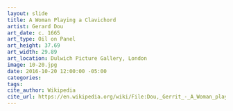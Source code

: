 ```yaml
---
layout: slide
title: A Woman Playing a Clavichord
artist: Gerard Dou
art_date: c. 1665
art_type: Oil on Panel
art_height: 37.69
art_width: 29.89
art_location: Dulwich Picture Gallery, London
image: 10-20.jpg
date: 2016-10-20 12:00:00 -05:00
categories:
tags:
cite_author: Wikipedia
cite_url: https://en.wikipedia.org/wiki/File:Dou,_Gerrit_-_A_Woman_playing_a_Clavichord_-_Google_Art_Project.jpg
---
```

